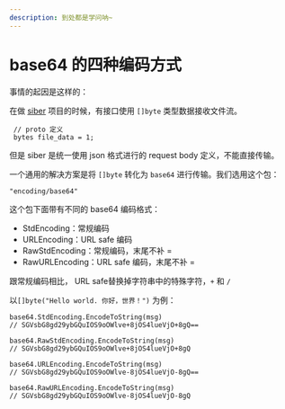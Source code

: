 ```yaml
---
description: 到处都是学问呐~
---
```


# base64 的四种编码方式

事情的起因是这样的：

在做 [siber](https://liu-tongtong.gitbook.io/dba/siber-ji-cheng-ce-shi-ping-tai/chan-pin-gai-shu) 项目的时候，有接口使用 `[]byte` 类型数据接收文件流。

```text
 // proto 定义
 bytes file_data = 1;
```

但是 siber 是统一使用 json 格式进行的 request body 定义，不能直接传输。

一个通用的解决方案是将 `[]byte` 转化为 `base64` 进行传输。我们选用这个包：

```text
"encoding/base64"
```

这个包下面带有不同的 base64 编码格式：

* StdEncoding：常规编码
* URLEncoding：URL safe 编码
* RawStdEncoding：常规编码，末尾不补 =
* RawURLEncoding：URL safe 编码，末尾不补 =

跟常规编码相比， URL safe替换掉字符串中的特殊字符，`+` 和 `/`

以`[]byte("Hello world. 你好，世界！")` 为例：

```text
base64.StdEncoding.EncodeToString(msg)
// SGVsbG8gd29ybGQuIOS9oOWlve+8jOS4lueVjO+8gQ==

base64.RawStdEncoding.EncodeToString(msg)
// SGVsbG8gd29ybGQuIOS9oOWlve+8jOS4lueVjO+8gQ

base64.URLEncoding.EncodeToString(msg)
// SGVsbG8gd29ybGQuIOS9oOWlve-8jOS4lueVjO-8gQ==

base64.RawURLEncoding.EncodeToString(msg)
// SGVsbG8gd29ybGQuIOS9oOWlve-8jOS4lueVjO-8gQ

```

